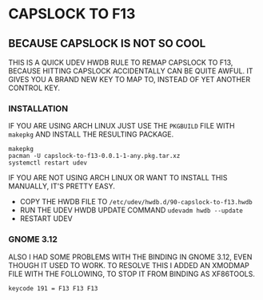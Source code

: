 # CAPSLOCK TO F13
## BECAUSE CAPSLOCK IS NOT SO COOL

THIS IS A QUICK UDEV HWDB RULE TO REMAP CAPSLOCK TO F13,
BECAUSE HITTING CAPSLOCK ACCIDENTALLY CAN BE QUITE AWFUL.
IT GIVES YOU A BRAND NEW KEY TO MAP TO, INSTEAD OF YET
ANOTHER CONTROL KEY.

### INSTALLATION

IF YOU ARE USING ARCH LINUX JUST USE THE `PKGBUILD` FILE WITH
`makepkg` AND INSTALL THE RESULTING PACKAGE.

```
makepkg
pacman -U capslock-to-f13-0.0.1-1-any.pkg.tar.xz
systemctl restart udev
```

IF YOU ARE NOT USING ARCH LINUX OR WANT TO INSTALL THIS MANUALLY,
IT'S PRETTY EASY.

* COPY THE HWDB FILE TO `/etc/udev/hwdb.d/90-capslock-to-f13.hwdb`
* RUN THE UDEV HWDB UPDATE COMMAND `udevadm hwdb --update`
* RESTART UDEV

### GNOME 3.12

ALSO I HAD SOME PROBLEMS WITH THE BINDING IN GNOME 3.12, EVEN
THOUGH IT USED TO WORK.  TO RESOLVE THIS I ADDED AN XMODMAP FILE
WITH THE FOLLOWING, TO STOP IT FROM BINDING AS XF86TOOLS.

```
keycode 191 = F13 F13 F13
```
